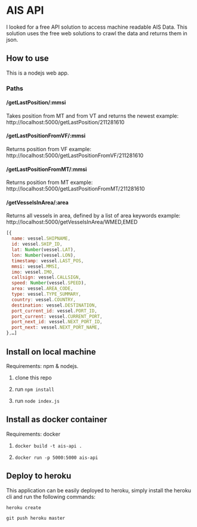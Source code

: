 # AIS API

I looked for a free API solution to access machine readable AIS Data. This solution uses the free web solutions to crawl the data and returns them in json.

## How to use

This is a nodejs web app.

### Paths

#### /getLastPosition/:mmsi

Takes position from MT and from VT and returns the newest
example: http://localhost:5000/getLastPosition/211281610

#### /getLastPositionFromVF/:mmsi

Returns position from VF
example: http://localhost:5000/getLastPositionFromVF/211281610

#### /getLastPositionFromMT/:mmsi

Returns position from MT
example: http://localhost:5000/getLastPositionFromMT/211281610

#### /getVesselsInArea/:area

Returns all vessels in area, defined by a list of area keywords
example: http://localhost:5000/getVesselsInArea/WMED,EMED

```Javascript
[{
  name: vessel.SHIPNAME,
  id: vessel.SHIP_ID,
  lat: Number(vessel.LAT),
  lon: Number(vessel.LON),
  timestamp: vessel.LAST_POS,
  mmsi: vessel.MMSI,
  imo: vessel.IMO,
  callsign: vessel.CALLSIGN,
  speed: Number(vessel.SPEED),
  area: vessel.AREA_CODE,
  type: vessel.TYPE_SUMMARY,
  country: vessel.COUNTRY,
  destination: vessel.DESTINATION,
  port_current_id: vessel.PORT_ID,
  port_current: vessel.CURRENT_PORT,
  port_next_id: vessel.NEXT_PORT_ID,
  port_next: vessel.NEXT_PORT_NAME,
},…]
```

## Install on local machine

Requirements: npm & nodejs.

1. clone this repo

2. run `npm install`

3. run `node index.js`

## Install as docker container

Requirements: docker

1. `docker build -t ais-api .`

2. `docker run -p 5000:5000 ais-api`

## Deploy to heroku

This application can be easily deployed to heroku, simply install the heroku cli and run the following commands:

`heroku create`

`git push heroku master`
